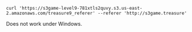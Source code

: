     curl 'https://s3game-level9-781xtls2quvy.s3.us-east-2.amazonaws.com/treasure9_referer' --referer 'http://s3game.treasure'

Does not work under Windows.